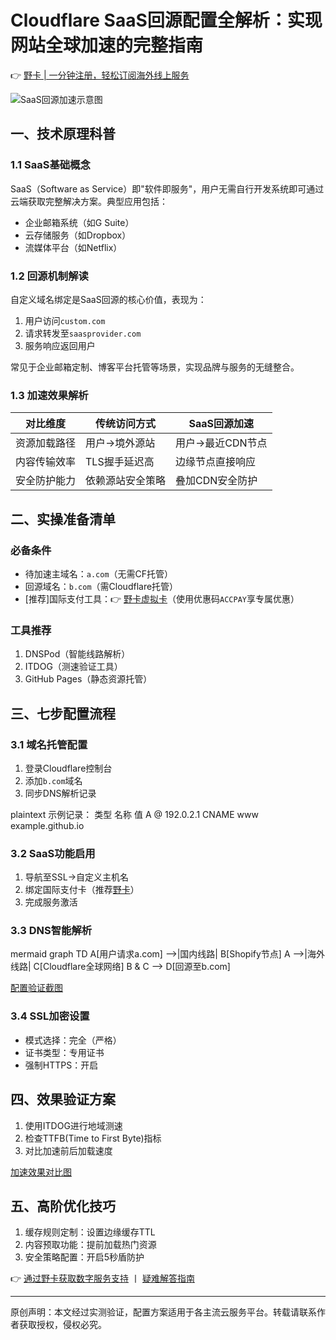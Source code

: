 # Cloudflare SaaS回源配置全解析：实现网站全球加速的完整指南

👉 [野卡 | 一分钟注册，轻松订阅海外线上服务](https://bbtdd.com/yeka)

![SaaS回源加速示意图](https://bbtdd.com/wp-content/uploads/img/3715936749685.webp)

## 一、技术原理科普
### 1.1 SaaS基础概念
SaaS（Software as Service）即"软件即服务"，用户无需自行开发系统即可通过云端获取完整解决方案。典型应用包括：

- 企业邮箱系统（如G Suite）
- 云存储服务（如Dropbox）
- 流媒体平台（如Netflix）

### 1.2 回源机制解读
自定义域名绑定是SaaS回源的核心价值，表现为：

1. 用户访问`custom.com`
2. 请求转发至`saasprovider.com`
3. 服务响应返回用户

常见于企业邮箱定制、博客平台托管等场景，实现品牌与服务的无缝整合。

### 1.3 加速效果解析
| 对比维度       | 传统访问方式       | SaaS回源加速       |
|----------------|--------------------|--------------------|
| 资源加载路径   | 用户→境外源站      | 用户→最近CDN节点   |
| 内容传输效率   | TLS握手延迟高      | 边缘节点直接响应   |
| 安全防护能力   | 依赖源站安全策略   | 叠加CDN安全防护    |

## 二、实操准备清单
### 必备条件
- 待加速主域名：`a.com`（无需CF托管）
- 回源域名：`b.com`（需Cloudflare托管）
- [推荐]国际支付工具：👉 [野卡虚拟卡](https://bbtdd.com/yeka)（使用优惠码`ACCPAY`享专属优惠）

### 工具推荐
1. DNSPod（智能线路解析）
2. ITDOG（测速验证工具）
3. GitHub Pages（静态资源托管）

## 三、七步配置流程
### 3.1 域名托管配置
1. 登录Cloudflare控制台
2. 添加`b.com`域名
3. 同步DNS解析记录

plaintext
示例记录：
类型   名称     值
A     @      192.0.2.1
CNAME www    example.github.io


### 3.2 SaaS功能启用
1. 导航至SSL→自定义主机名
2. 绑定国际支付卡（推荐[野卡](https://bbtdd.com/yeka)）
3. 完成服务激活

### 3.3 DNS智能解析
mermaid
graph TD
    A[用户请求a.com] -->|国内线路| B[Shopify节点]
    A -->|海外线路| C[Cloudflare全球网络]
    B & C --> D[回源至b.com]


[配置验证截图](https://bbtdd.com/wp-content/uploads/img/84582031.webp)

### 3.4 SSL加密设置
- 模式选择：完全（严格）
- 证书类型：专用证书
- 强制HTTPS：开启

## 四、效果验证方案
1. 使用ITDOG进行地域测速
2. 检查TTFB(Time to First Byte)指标
3. 对比加速前后加载速度

[加速效果对比图](https://bbtdd.com/wp-content/uploads/img/915207715488238.webp)

## 五、高阶优化技巧
1. 缓存规则定制：设置边缘缓存TTL
2. 内容预取功能：提前加载热门资源
3. 安全策略配置：开启5秒盾防护

👉 [通过野卡获取数字服务支持](https://bbtdd.com/yeka) 丨 [疑难解答指南](https://bbtdd.com/yeka-faq)

---

原创声明：本文经过实测验证，配置方案适用于各主流云服务平台。转载请联系作者获取授权，侵权必究。